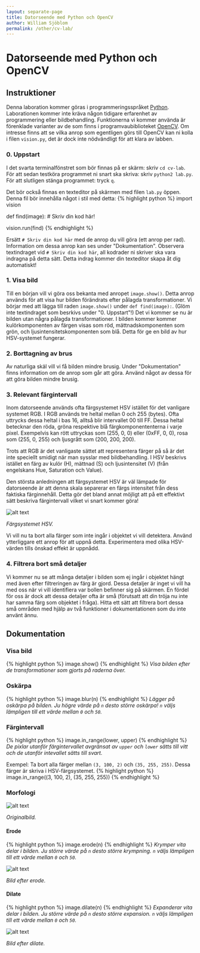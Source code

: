 ```yaml
---
layout: separate-page
title: Datorseende med Python och OpenCV
author: William Sjöblom
permalink: /other/cv-lab/
---
```


# Datorseende med Python och OpenCV

## Instruktioner
Denna laboration kommer göras i programmeringsspråket [Python](https://www.python.org/). Laborationen kommer inte kräva någon tidigare erfarenhet av programmering eller bildbehandling. Funktionerna vi kommer använda är förenklade varianter av de som finns i  programvaubiblioteket [OpenCV](https://opencv.org/). Om intresse finns att se vilka anrop som egentligen görs till OpenCV kan ni kolla i filen `vision.py`, det är dock inte nödvändligt för att klara av labben.

### 0. Uppstart
I det svarta terminalfönstret som bör finnas på er skärm: skriv `cd cv-lab`.
För att sedan testköra programmet ni snart ska skriva: skriv `python2 lab.py`.
För att slutligen stänga programmet: tryck `q`.

Det bör också finnas en texteditor på skärmen med filen `lab.py` öppen. Denna fil bör innehålla något i stil med detta:
{% highlight python %}
import vision

def find(image):
	# Skriv din kod här!
	
vision.run(find)
{% endhighlight %}

Ersätt `# Skriv din kod här` med de anrop du vill göra (ett anrop per rad). Information om dessa anrop kan ses under "Dokumentation".
Observera textindraget vid `# Skriv din kod här`, all kodrader ni skriver ska vara indragna på detta sätt. Detta indrag kommer din texteditor skapa åt dig automatiskt!

### 1. Visa bild
Till en början vill vi göra oss bekanta med anropet `image.show()`. Detta anrop används för att visa hur bilden förändrats efter pålagda transformationer. Vi börjar med att lägga till raden `image.show()` under `def find(image):`. (Glöm inte textindraget som besrkivs under "0. Uppstart"!) Det vi kommer se nu är bilden utan några pålagda transformationer. I bilden kommer kommer kulörkomponenten av färgen visas som röd, mättnadskomponenten som grön, och ljusintensitetskomponenten som blå. Detta för ge en bild av hur HSV-systemet fungerar.

### 2. Borttagning av brus
Av naturliga skäl vill vi få bilden mindre brusig. Under "Dokumentation" finns information om de anrop som går att göra. Använd något av dessa för att göra bilden mindre brusig.

### 3. Relevant färgintervall

Inom datorseende används ofta färgsystemet HSV istället för det vanligare systemet RGB. I RGB används tre heltal mellan 0 och 255 (bytes). Ofta uttrycks dessa heltal i bas 16, alltså blir intervallet 00 till FF. Dessa heltal betecknar den röda, gröna respektive blå färgkomponententerna i varje pixel. Exempelvis kan rött uttryckas som (255, 0, 0) eller (0xFF, 0, 0), rosa som (255, 0, 255) och ljusgrått som (200, 200, 200).

Trots att RGB är det vanligaste sättet att representera färger på så är det inte speciellt smidigt när man sysslar med bildbehandling. I HSV beskrivs istället en färg av kulör (H), mättnad (S) och ljusintensitet (V) (från engelskans Hue, Saturation och Value).

Den största anledningen att färgsystemet HSV är väl lämpade för datorseende är att denna skala separerar en färgs intensitet från dess faktiska färginnehåll. Detta gör det bland annat möjligt att på ett effektivt sätt beskriva färgintervall vilket vi snart kommer göra!

![alt text](https://henrydangprg.files.wordpress.com/2016/06/hsv_color_solid_cylinder_alpha_lowgamma.png?w=322&h=241)

_Färgsystemet HSV._

Vi vill nu ta bort alla färger som inte ingår i objektet vi vill detektera. Använd ytterliggare ett anrop för att uppnå detta. Experimentera med olika HSV-värden tills önskad effekt är uppnådd.

### 4. Filtrera bort små detaljer
Vi kommer nu se att många detaljer i bilden som ej ingår i objektet hängt med även efter filtreringen av färg är gjord. Dessa detaljer är inget vi vill ha med oss när vi vill identifiera var bollen befinner sig på skärmen. En fördel för oss är dock att dessa detaljer ofta är små (förutsatt att din tröja nu inte har samma färg som objektet i fråga). Hitta ett sätt att filtrera bort dessa små områden med hjälp av två funktioner i dokumentationen som du inte använt ännu.

## Dokumentation

### Visa bild
{% highlight python %}
image.show()
{% endhighlight %}
*Visa bilden efter de transformationer som gjorts på raderna över.*

### Oskärpa
{% highlight python %}
image.blur(n)
{% endhighlight %}
*Lägger på oskärpa på bilden. Ju högre värde på `n` desto större oskärpa!*
*`n` väljs lämpligen till ett värde mellan `0` och `50`.*

### Färgintervall
{% highlight python %}
image.in_range(lower, upper)
{% endhighlight %}
*De pixlar utanför färgintervallet avgränsat av `upper` och `lower` sätts till vitt och de utanför intevallet sätts till svart.*

Exempel:
Ta bort alla färger mellan `(3, 100, 2)` och `(35, 255, 255)`. Dessa färger är skriva i HSV-färgsystemet.
{% highlight python %}
image.in_range((3, 100, 2), (35, 255, 255))
{% endhighlight %}

### Morfologi
![alt text](https://docs.opencv.org/2.4/_images/Morphology_1_Tutorial_Theory_Original_Image.png)

*Originalbild.*

#### Erode
{% highlight python %}
image.erode(n)
{% endhighlight %}
*Krymper vita delar i bilden. Ju större värde på `n` desto större krympning.*
*`n` väljs lämpligen till ett värde mellan `0` och `50`.*

![alt text](https://docs.opencv.org/2.4/_images/Morphology_1_Tutorial_Theory_Erosion.png)

*Bild efter erode.*

#### Dilate
{% highlight python %}
image.dilate(n)
{% endhighlight %}
*Expanderar vita delar i bilden. Ju större värde på `n` desto större expansion.*
*`n` väljs lämpligen till ett värde mellan `0` och `50`.*

![alt text](https://docs.opencv.org/2.4/_images/Morphology_1_Tutorial_Theory_Dilation.png)

*Bild efter dilate.*
